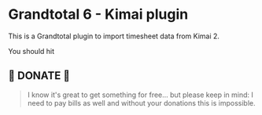 # Grandtotal 6 - Kimai plugin

This is a Grandtotal plugin to import timesheet data from Kimai 2.

You should hit

## 🎉 DONATE 🎉

> I know it's great to get something for free... but please keep in mind:
> I need to pay bills as well and without your donations this is impossible.
 
